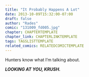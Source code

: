 ```yaml
---
title: "It Probably Happens A Lot"
date: 2013-10-09T15:32:00-07:00
draft: false
author: "Rades"
comic: "131009_fd005.jpg"
chapter: CHAPTERTEMPLATE
chapter_link: CHAPTERLINKTEMPLATE
tags: TAGSLISTTEMPLATE
related_comics: RELATEDCOMICTEMPLATE
---
```


Hunters know what I’m talking about.


***LOOKING AT YOU, KRUSH.***

